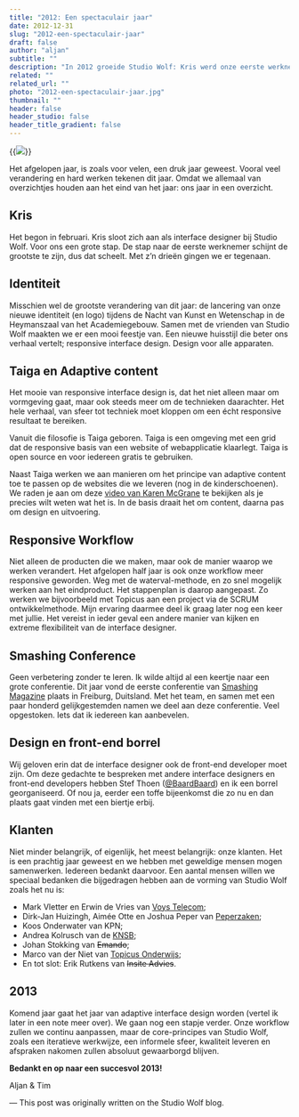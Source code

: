 ```yaml
---
title: "2012: Een spectaculair jaar"
date: 2012-12-31
slug: "2012-een-spectaculair-jaar"
draft: false
author: "aljan"
subtitle: ""
description: "In 2012 groeide Studio Wolf: Kris werd onze eerste werknemer, een nieuwe identiteit werd gelanceerd en projecten als Taiga en adaptive content kwamen tot leven. We kijken uit naar 2013."
related: ""
related_url: ""
photo: "2012-een-spectaculair-jaar.jpg"
thumbnail: ""
header: false
header_studio: false
header_title_gradient: false
---
```


{{<image src="2012-een-spectaculair-jaar.jpg">}}

Het afgelopen jaar, is zoals voor velen, een druk jaar geweest. Vooral veel verandering en hard werken tekenen dit jaar. Omdat we allemaal van overzichtjes houden aan het eind van het jaar: ons jaar in een overzicht.

## Kris

Het begon in februari. Kris sloot zich aan als interface designer bij Studio Wolf. Voor ons een grote stap. De stap naar de eerste werknemer schijnt de grootste te zijn, dus dat scheelt. Met z’n drieën gingen we er tegenaan.

## Identiteit

Misschien wel de grootste verandering van dit jaar: de lancering van onze nieuwe identiteit (en logo) tijdens de Nacht van Kunst en Wetenschap in de Heymanszaal van het Academiegebouw. Samen met de vrienden van Studio Wolf maakten we er een mooi feestje van. Een nieuwe huisstijl die beter ons verhaal vertelt; responsive interface design. Design voor alle apparaten.

## Taiga en Adaptive content

Het mooie van responsive interface design is, dat het niet alleen maar om vormgeving gaat, maar ook steeds meer om de technieken daarachter. Het hele verhaal, van sfeer tot techniek moet kloppen om een écht responsive resultaat te bereiken.

Vanuit die filosofie is Taiga geboren. Taiga is een omgeving met een grid dat de responsive basis van een website of webapplicatie klaarlegt. Taiga is open source en voor iedereen gratis te gebruiken.

Naast Taiga werken we aan manieren om het principe van adaptive content toe te passen op de websites die we leveren (nog in de kinderschoenen). We raden je aan om deze [video van Karen McGrane](https://karenmcgrane.com/talks/adapting-ourselves-to-adaptive-content/) te bekijken als je precies wilt weten wat het is. In de basis draait het om content, daarna pas om design en uitvoering.

## Responsive Workflow

Niet alleen de producten die we maken, maar ook de manier waarop we werken verandert. Het afgelopen half jaar is ook onze workflow meer responsive geworden. Weg met de waterval-methode, en zo snel mogelijk werken aan het eindproduct. Het stappenplan is daarop aangepast. Zo werken we bijvoorbeeld met Topicus aan een project via de SCRUM ontwikkelmethode. Mijn ervaring daarmee deel ik graag later nog een keer met jullie. Het vereist in ieder geval een andere manier van kijken en extreme flexibiliteit van de interface designer.

## Smashing Conference

Geen verbetering zonder te leren. Ik wilde altijd al een keertje naar een grote conferentie. Dit jaar vond de eerste conferentie van [Smashing Magazine](http://smashingmagazine.com) plaats in Freiburg, Duitsland. Met het team, en samen met een paar honderd gelijkgestemden namen we deel aan deze conferentie. Veel opgestoken. Iets dat ik iedereen kan aanbevelen.

## Design en front-end borrel

Wij geloven erin dat de interface designer ook de front-end developer moet zijn. Om deze gedachte te bespreken met andere interface designers en front-end developers hebben Stef Thoen ([@BaardBaard](https://twitter.com/baardbaard)) en ik een borrel georganiseerd. Of nou ja, eerder een toffe bijeenkomst die zo nu en dan plaats gaat vinden met een biertje erbij.

## Klanten

Niet minder belangrijk, of eigenlijk, het meest belangrijk: onze klanten. Het is een prachtig jaar geweest en we hebben met geweldige mensen mogen samenwerken. Iedereen bedankt daarvoor. Een aantal mensen willen we speciaal bedanken die bijgedragen hebben aan de vorming van Studio Wolf zoals het nu is:
- Mark Vletter en Erwin de Vries van [Voys Telecom](http://www.voys.nl);
- Dirk-Jan Huizingh, Aimée Otte en Joshua Peper van [Peperzaken](http://www.peperzaken.nl/);
- Koos Onderwater van KPN;
- Andrea Kolrusch van de [KNSB](http://live.schaatsen.nl/);
- Johan Stokking van ~~Emando~~;
- Marco van der Niet van [Topicus Onderwijs](http://www.topicus.nl);
- En tot slot: Erik Rutkens van ~~Insite Advies~~.

## 2013

Komend jaar gaat het jaar van adaptive interface design worden (vertel ik later in een note meer over). We gaan nog een stapje verder. Onze workflow zullen we continu aanpassen, maar de core-principes van Studio Wolf, zoals een iteratieve werkwijze, een informele sfeer, kwaliteit leveren en afspraken nakomen zullen absoluut gewaarborgd blijven.

**Bedankt en op naar een succesvol 2013!**

Aljan &amp; Tim

— This post was originally written on the Studio Wolf blog.